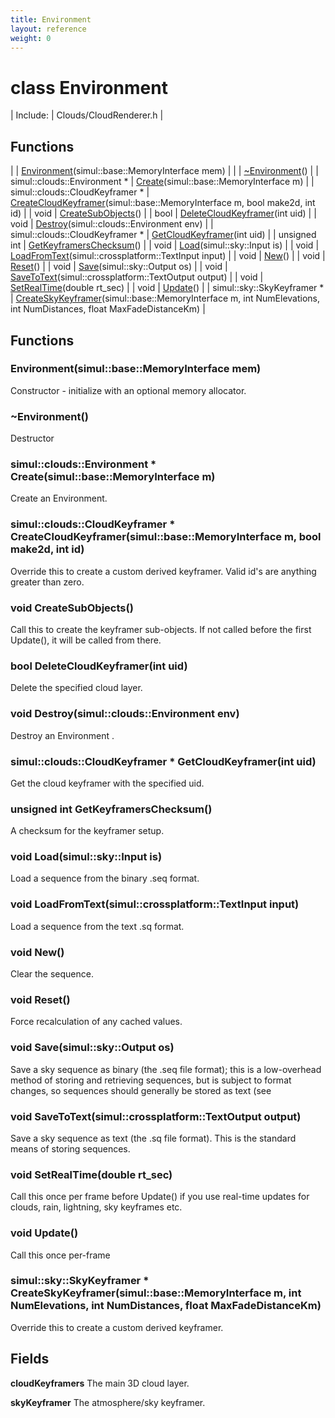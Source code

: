 ```yaml
---
title: Environment
layout: reference
weight: 0
---
```

class Environment
===

| Include: | Clouds/CloudRenderer.h |



Functions
---

|  | [Environment](#Environment)(simul::base::MemoryInterface mem) |
|  | [~Environment](#~Environment)() |
| simul::clouds::Environment * | [Create](#Create)(simul::base::MemoryInterface m) |
| simul::clouds::CloudKeyframer * | [CreateCloudKeyframer](#CreateCloudKeyframer)(simul::base::MemoryInterface m, bool make2d, int id) |
| void | [CreateSubObjects](#CreateSubObjects)() |
| bool | [DeleteCloudKeyframer](#DeleteCloudKeyframer)(int uid) |
| void | [Destroy](#Destroy)(simul::clouds::Environment env) |
| simul::clouds::CloudKeyframer * | [GetCloudKeyframer](#GetCloudKeyframer)(int uid) |
| unsigned int | [GetKeyframersChecksum](#GetKeyframersChecksum)() |
| void | [Load](#Load)(simul::sky::Input is) |
| void | [LoadFromText](#LoadFromText)(simul::crossplatform::TextInput input) |
| void | [New](#New)() |
| void | [Reset](#Reset)() |
| void | [Save](#Save)(simul::sky::Output os) |
| void | [SaveToText](#SaveToText)(simul::crossplatform::TextOutput output) |
| void | [SetRealTime](#SetRealTime)(double rt_sec) |
| void | [Update](#Update)() |
| simul::sky::SkyKeyframer * | [CreateSkyKeyframer](#CreateSkyKeyframer)(simul::base::MemoryInterface m, int NumElevations, int NumDistances, float MaxFadeDistanceKm) |


Functions
---

### <a name="Environment"/> Environment(simul::base::MemoryInterface mem)
Constructor - initialize with an optional memory allocator.

### <a name="~Environment"/> ~Environment()
Destructor

### <a name="Create"/>simul::clouds::Environment * Create(simul::base::MemoryInterface m)
Create an Environment.

### <a name="CreateCloudKeyframer"/>simul::clouds::CloudKeyframer * CreateCloudKeyframer(simul::base::MemoryInterface m, bool make2d, int id)
Override this to create a custom derived keyframer. Valid id's are anything greater than zero.

### <a name="CreateSubObjects"/>void CreateSubObjects()
Call this to create the keyframer sub-objects. If not called before the first Update(), it will be called from there.

### <a name="DeleteCloudKeyframer"/>bool DeleteCloudKeyframer(int uid)
Delete the specified cloud layer.

### <a name="Destroy"/>void Destroy(simul::clouds::Environment env)
Destroy an Environment .

### <a name="GetCloudKeyframer"/>simul::clouds::CloudKeyframer * GetCloudKeyframer(int uid)
Get the cloud keyframer with the specified uid.

### <a name="GetKeyframersChecksum"/>unsigned int GetKeyframersChecksum()
A checksum for the keyframer setup.

### <a name="Load"/>void Load(simul::sky::Input is)
Load a sequence from the binary .seq format.

### <a name="LoadFromText"/>void LoadFromText(simul::crossplatform::TextInput input)
Load a sequence from the text .sq format.

### <a name="New"/>void New()
Clear the sequence.

### <a name="Reset"/>void Reset()
Force recalculation of any cached values.

### <a name="Save"/>void Save(simul::sky::Output os)
Save a sky sequence as binary (the .seq file format); this is a low-overhead method of storing and retrieving sequences, but is subject to format changes, so
sequences should generally be stored as text (see 

### <a name="SaveToText"/>void SaveToText(simul::crossplatform::TextOutput output)
Save a sky sequence as text (the .sq file format). This is the standard means of storing sequences.

### <a name="SetRealTime"/>void SetRealTime(double rt_sec)
Call this once per frame before Update() if you use real-time updates for clouds, rain, lightning, sky keyframes etc.

### <a name="Update"/>void Update()
Call this once per-frame

### <a name="CreateSkyKeyframer"/>simul::sky::SkyKeyframer * CreateSkyKeyframer(simul::base::MemoryInterface m, int NumElevations, int NumDistances, float MaxFadeDistanceKm)
Override this to create a custom derived keyframer.

Fields
---

**cloudKeyframers**  The main 3D cloud layer.

**skyKeyframer**  The atmosphere/sky keyframer.
